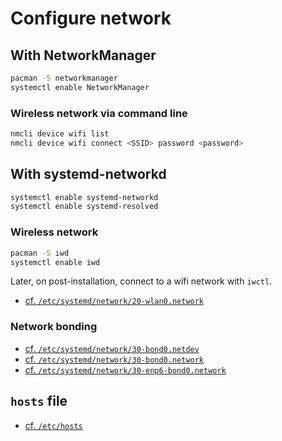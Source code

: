 # Configure network

## With NetworkManager

```sh
pacman -S networkmanager
systemctl enable NetworkManager
```

### Wireless network via command line

```sh
nmcli device wifi list
nmcli device wifi connect <SSID> password <password>
```

## With systemd-networkd

```sh
systemctl enable systemd-networkd
systemctl enable systemd-resolved
```

### Wireless network

```sh
pacman -S iwd
systemctl enable iwd
```

Later, on post-installation, connect to a wifi network with `iwctl`.

- [cf. `/etc/systemd/network/20-wlan0.network`](base/etc/systemd/network/20-wlan0.network)

### Network bonding

- [cf. `/etc/systemd/network/30-bond0.netdev`](base/etc/systemd/network/30-bond0.netdev)
- [cf. `/etc/systemd/network/30-bond0.network`](base/etc/systemd/network/30-bond0.network)
- [cf. `/etc/systemd/network/30-enp6-bond0.network`](base/etc/systemd/network/30-enp6-bond0.network)


## `hosts` file

- [cf. `/etc/hosts`](base/etc/hosts)
